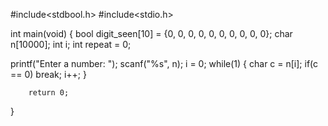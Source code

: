 #include<stdbool.h>
#include<stdio.h>

int main(void)
{
  bool digit_seen[10] = {0, 0, 0, 0, 0, 0, 0, 0, 0, 0};
  char n[10000];
  int i; 
  int repeat = 0;

  printf("Enter a number: ");
  scanf("%s", n);
  i = 0; 
  while(1) {
                  char c = n[i];
                  if(c == 0)
                        break;
                  i++;
        }
  
        return 0;
}
